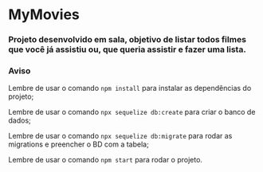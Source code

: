 # MyMovies

### Projeto desenvolvido em sala, objetivo de listar todos filmes que você já assistiu ou, que queria assistir e fazer uma lista.

### Aviso
  Lembre de usar o comando `npm install` para instalar as dependências do projeto;

  Lembre de usar o comando `npx sequelize db:create` para criar o banco de dados;

  Lembre de usar o comando `npx sequelize db:migrate` para rodar as migrations e preencher o BD com a tabela;

  Lembre de usar o comando `npm start` para rodar o projeto.
